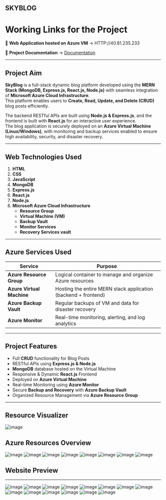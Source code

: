 ## **SKYBLOG**

# Working Links for the Project

🔗 **Web Application hosted on Azure VM** → HTTP://40.81.235.233

📄 **Project Documentation** → [Documentation](#)

---

## Project Aim

**SkyBlog** is a full-stack dynamic blog platform developed using the **MERN Stack (MongoDB, Express.js, React.js, Node.js)** with seamless integration of **Microsoft Azure Cloud Infrastructure**.  
This platform enables users to **Create, Read, Update, and Delete (CRUD)** blog posts efficiently.

The backend RESTful APIs are built using **Node.js & Express.js**, and the frontend is built with **React.js** for an interactive user experience.  
The blog application is securely deployed on an **Azure Virtual Machine (Linux/Windows)**, with monitoring and backup services enabled to ensure high availability, security, and disaster recovery.

---

## Web Technologies Used

1. **HTML**
2. **CSS**
3. **JavaScript**
4. **MongoDB**
5. **Express.js**
6. **React.js**
7. **Node.js**
8. **Microsoft Azure Cloud Infrastructure**
   - **Resource Group**
   - **Virtual Machine (VM)**
   - **Backup Vault**
   - **Monitor Services**
   - **Recovery Services vault**

---

## Azure Services Used

| Service                     | Purpose                                                             |
|-----------------------------|---------------------------------------------------------------------|
| **Azure Resource Group**    | Logical container to manage and organize Azure resources            |
| **Azure Virtual Machine**   | Hosting the entire MERN stack application (backend + frontend)      |
| **Azure Backup Vault**      | Regular backups of VM and data for disaster recovery                |
| **Azure Monitor**           | Real-time monitoring, alerting, and log analytics                   |

---

##  Project Features

- Full **CRUD** functionality for Blog Posts
- RESTful APIs using **Express.js & Node.js**
- **MongoDB** database hosted on the Virtual Machine
- Responsive & Dynamic **React.js** Frontend
- Deployed on **Azure Virtual Machine**
- Real-time Monitoring using **Azure Monitor**
- Secure **Backup and Recovery** with **Azure Backup Vault**
- Organized Resource Management via **Azure Resource Group**

---
## Resource Visualizer
![image](https://github.com/user-attachments/assets/e63d7831-4a56-43ff-97fa-4bb37cf0de06)

## Azure Resources Overview
![image](https://github.com/user-attachments/assets/9f8d32d9-dc3c-4cfc-bf2c-1e8152cd42cd)
![image](https://github.com/user-attachments/assets/4c5b5e7c-eb74-48e6-8d00-a2ce54304854)
![image](https://github.com/user-attachments/assets/ed975ded-51d7-484d-a75c-2bae2ba987a3)
![image](https://github.com/user-attachments/assets/359c6ef3-25b8-45be-96a4-a72ba714174b)
![image](https://github.com/user-attachments/assets/88e8faad-9121-49d8-b866-2c837a0d3926)
![image](https://github.com/user-attachments/assets/7a6cb02d-e3ba-4b98-98b1-0cc5953d730f)
![image](https://github.com/user-attachments/assets/1a174789-1749-492c-9d89-3d6e7006dbec)
![image](https://github.com/user-attachments/assets/09545e81-f3d9-45e5-9256-68c4b35c0689)

##  Website Preview

---


![image](https://github.com/user-attachments/assets/2b2ee2df-57f0-46d5-a65f-12536a0b4717)
![image](https://github.com/user-attachments/assets/02dee257-7084-49a5-a207-f2177955db11)
![image](https://github.com/user-attachments/assets/eb56792c-004a-4ce5-acc5-33f23862b74a)
![image](https://github.com/user-attachments/assets/59dfc502-927b-4c7b-b875-05d0c55791f5)
![image](https://github.com/user-attachments/assets/f77435a7-790a-48fa-b282-4311d326e9ee)
![image](https://github.com/user-attachments/assets/ff550ce2-7ad4-4c49-beb9-9c29df0bd629)
![image](https://github.com/user-attachments/assets/c242c378-c97f-4db5-9e96-e9cc7be907cd)
![image](https://github.com/user-attachments/assets/b9cbd6ac-0288-40b1-a96e-a5d37c4fdcc2)
![image](https://github.com/user-attachments/assets/91a0f777-717c-443e-810d-0e9156635270)
![image](https://github.com/user-attachments/assets/605730d8-3023-4648-8908-0292377d6701)
![image](https://github.com/user-attachments/assets/772b0ef8-366b-45da-9b13-465a67527f84)
![image](https://github.com/user-attachments/assets/af0e4d35-87c6-4859-85c2-d682474889b9)
![image](https://github.com/user-attachments/assets/613ec17d-ef5f-4019-85cf-b013052b9a00)
![image](https://github.com/user-attachments/assets/e695f157-4a0e-4754-a046-d4e0613122ed)













